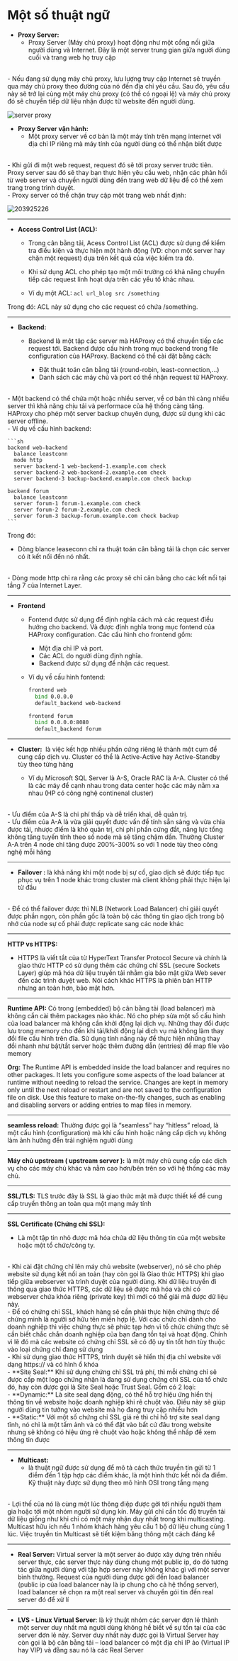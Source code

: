 # Một số thuật ngữ

- **Proxy Server:**
  - Proxy Server (Máy chủ proxy) hoạt động như một cổng nối giữa người dùng và Internet. Đây là một server trung gian giữa người dùng cuối và trang web họ truy cập
</br>
  - Nếu đang sử dụng máy chủ proxy, lưu lượng truy cập Internet sẽ truyền qua máy chủ proxy theo đường của nó đến địa chỉ yêu cầu. Sau đó, yêu cầu này sẽ trở lại cùng một máy chủ proxy (có thể có ngoại lệ) và máy chủ proxy đó sẽ chuyển tiếp dữ liệu nhận được từ website đến người dùng.

![server proxy](https://user-images.githubusercontent.com/43572616/177666783-e76c133b-2c17-4c92-8fab-1385e21f61bd.jpg)

- **Proxy Server vận hành:**
  - Một proxy server về cơ bản là một máy tính trên mạng internet với địa chỉ IP riêng mà máy tính của người dùng có thể nhận biết được
</br>
  - Khi gửi đi một web request, request đó sẽ tới proxy server trước tiên. Proxy server sau đó sẽ thay bạn thực hiện yêu cầu web, nhận các phản hồi từ web server và chuyển người dùng đến trang web dữ liệu để có thể xem trang trong trình duyệt.
</br>
  - Proxy server có thể chặn truy cập một trang web nhất định:

![203925226](https://user-images.githubusercontent.com/43572616/177666873-73b00f7f-b7be-4e69-8d0a-0a57846461e6.jpg)

***

- **Access Control List (ACL):**
  - Trong cân bằng tải, Acess Control List (ACL) được sử dụng để kiểm tra điều kiện và thực hiện một hành động (VD: chọn một server hay chặn một request) dựa trên kết quả của việc kiểm tra đó.

  - Khi sử dụng ACL cho phép tạo một môi trường có khả năng chuyển tiếp các request linh hoạt dựa trên các yếu tố khác nhau.

  - Ví dụ một ACL:
    `acl url_blog src /something`

Trong đó: ACL này sử dụng cho các request có chứa /something.

***

- **Backend:**
  - Backend là một tập các server mà HAProxy có thể chuyển tiếp các request tới. Backend được cấu hình trong mục backend trong file configuration của HAProxy. Backend có thể cài đặt bằng cách:

    - Đặt thuật toán cân bằng tải (round-robin, least-connection,…)
    - Danh sách các máy chủ và port có thể nhận request từ HAProxy.
</br>
  - Một backend có thể chứa một hoặc nhiều server, về cơ bản thì càng nhiều server thì khả năng chịu tải và performace của hệ thống càng tăng. HAProxy cho phép một server backup chuyên dụng, được sử dụng khi các server offline.
</br>
  - Ví dụ về cấu hình backend:

    ```sh
    backend web-backend
      balance leastconn
      mode http
      server backend-1 web-backend-1.example.com check
      server backend-2 web-backend-2.example.com check
      server backend-3 backup-backend.example.com check backup

    backend forum
      balance leastconn
      server forum-1 forum-1.example.com check
      server forum-2 forum-2.example.com check
      server forum-3 backup-forum.example.com check backup
    ```

Trong đó:

- Dòng blance leaseconn chỉ ra thuật toán cân bằng tải là chọn các server có ít kết nối đến nó nhất.
</br>
- Dòng mode http chỉ ra rằng các proxy sẽ chỉ cân bằng cho các kết nối tại tầng 7 của Internet Layer.

***

- **Frontend**
  - Fontend được sử dụng để định nghĩa cách mà các request điều hướng cho backend. Và được định nghĩa trong mục fontend của HAProxy configuration. Các cấu hình cho frontend gồm:
    - Một địa chỉ IP và port.
    - Các ACL do người dùng định nghĩa.
    - Backend được sử dụng để nhận các request.
  - Ví dụ về cấu hình fontend:

    ```sh
    frontend web
      bind 0.0.0.0
      default_backend web-backend

    frontend forum
      bind 0.0.0.0:8080
      default_backend forum
    ```

***

- **Cluster:**  là việc kết hợp nhiều phần cứng riêng lẻ thành một cụm để cung cấp dịch vụ. Cluster có thể là Active-Active hay Active-Standby tùy theo từng hãng

  - Ví dụ Microsoft SQL Server là A-S, Oracle RAC là A-A. Cluster có thể là các máy để cạnh nhau trong data center hoặc các máy nằm xa nhau (HP có công nghệ continenal cluster)
</br>
  - Ưu điểm của A-S là chi phí thấp và dễ triển khai, dễ quản trị.
</br>
  - Ưu điểm của A-A là vừa giải quyết được vấn đề tính sẵn sàng và vừa chia được tải, nhược điểm là khó quản trị, chi phí phần cứng đắt, năng lực tổng không tăng tuyến tính theo số node mà sẽ tăng chậm dần. Thường Cluster A-A trên 4 node chỉ tăng được 200%-300% so với 1 node tùy theo công nghệ mỗi hãng

***

- **Failover :** là khả năng khi một node bị sự cố, giao dịch sẽ được tiếp tục phục vụ trên 1 node khác trong cluster mà client không phải thực hiện lại từ đầu
</br>
- Để có thể failover được thì NLB (Network Load Balancer) chỉ giải quyết được phần ngọn, còn phần gốc là toàn bộ các thông tin giao dịch trong bộ nhớ của node sự cố phải được replicate sang các node khác

***

**HTTP vs HTTPS:**

- HTTPS là viết tắt của từ HyperText Transfer Protocol Secure và chính là giao thức HTTP có sử dụng thêm các chứng chỉ SSL (secure Sockets Layer) giúp mã hóa dữ liệu truyền tải nhằm gia bảo mật giữa Web sever đến các trình duyệt web. Nói cách khác HTTPS là phiên bản HTTP nhưng an toàn hơn, bảo mật hơn.

***
**Runtime API:** Có trong (embedded) bộ cân bằng tải (load balancer) mà không cần cài thêm packages nào khác. Nó cho phép sửa một số cấu hình của load balancer mà không cần khởi động lại dịch vụ. Những thay đổi được lưu trong memory cho đến khi tải/khởi động lại dịch vụ mà không làm thay đổi file cấu hình trên đĩa. Sử dụng tính năng này để thực hiện những thay đổi nhanh như bật/tắt server hoặc thêm đường dẫn (entries) để map file vào memory

  **Org:** The Runtime API is embedded inside the load balancer and requires no other packages. It lets you configure some aspects of the load balancer at runtime without needing to reload the service. Changes are kept in memory only until the next reload or restart and are not saved to the configuration file on disk. Use this feature to make on-the-fly changes, such as enabling and disabling servers or adding entries to map files in memory.

***
**seamless reload:** Thường được gọi là “seamless” hay “hitless” reload, là một cấu hình (configuration) mà khi cấu hình hoặc nâng cấp dịch vụ không làm ảnh hưởng đến trải nghiệm người dùng

***
**Máy chủ upstream ( upstream server ):** là một máy chủ cung cấp các dịch vụ cho các máy chủ khác và nằm cao hơn/bên trên so với hệ thống các máy chủ.

***
**SSL/TLS:** TLS trước đây là SSL là giao thức mật mã được thiết kế để cung cấp truyền thông an toàn qua một mạng máy tính

***
**SSL Certificate (Chứng chỉ SSL):**

- Là một tập tin nhỏ được mã hóa chứa dữ liệu thông tin của một website hoặc một tổ chức/công ty.
</br>
- Khi cài đặt chứng chỉ lên máy chủ website (webserver), nó sẽ cho phép website sử dụng kết nối an toàn (hay còn gọi là Giao thức HTTPS) khi giao tiếp giữa webserver và trình duyệt của người dùng. Khi dữ liệu truyền đi thông qua giao thức HTTPS, các dữ liệu sẽ được mã hóa và chỉ có webserver chứa khóa riêng (private key) thì mới có thể giải mã được dữ liệu này.
</br>
  - Để có chứng chỉ SSL, khách hàng sẽ cần phải thực hiện chứng thực để chứng minh là người sở hữu tên miền hợp lệ. Với các chức chỉ dành cho doanh nghiệp thì việc chứng thực sẽ phức tạp hơn vì tổ chức chứng thực sẽ cần biết chắc chắn doanh nghiệp của bạn đang tồn tại và hoạt động. Chính vì lẽ đó mà các website có chứng chỉ SSL sẽ có độ uy tín tốt hơn tùy thuộc vào loại chứng chỉ đang sử dụng
</br>
  - Khi sử dụng giao thức HTTPS, trình duyệt sẽ hiển thị địa chỉ website với dạng https:// và có hình ổ khóa
</br>
  - **Site Seal:** Khi sử dụng chứng chỉ SSL trả phí, thì mỗi chứng chỉ sẽ được cấp một logo chứng nhận là đang sử dụng chứng chỉ SSL của tổ chức đó, hay còn được gọi là Site Seal hoặc Trust Seal. Gồm có 2 loại:
</br>
    - **Dynamic:** Là site seal dạng động, có thể hỗ trợ hiệu ứng hiển thị thông tin về website hoặc doanh nghiệp khi rê chuột vào. Điều này sẽ giúp người dùng tin tưởng vào website mà họ đang truy cập nhiều hơn
</br>
    - **Static:** Với một số chứng chỉ SSL giá rẻ thì chỉ hỗ trợ site seal dạng tĩnh, nó chỉ là một tấm ảnh và có thể đặt vào bất cứ đâu trong website nhưng sẽ không có hiệu ứng rê chuột vào hoặc không thể nhấp để xem thông tin được

***

- **Multicast:**
  - là thuật ngữ được sử dụng để mô tả cách thức truyền tin gửi từ 1 điểm đến 1 tập hợp các điểm khác, là một hình thức kết nối đa điểm. Kỹ thuật này được sử dụng theo mô hình OSI trong tầng mạng
</br>
  - Lợi thế của nó là cùng một lúc thông điệp được gởi tới nhiều người tham gia hoặc tới một nhóm người sử dụng kín. Máy gửi chỉ cần tốc độ truyền tải dữ liệu giống như khi chỉ có một máy nhận duy nhất trong khi multicasting. Multicast hữu ích nếu 1 nhóm khách hàng yêu cầu 1 bộ dữ liệu chung cùng 1 lúc. Việc truyền tin Multicast sẽ tiết kiệm băng thông một cách đáng kể

***

- **Real Server:** Virtual server là một server ảo được xây dựng trên nhiều server thực, các server thực này dùng chung một public ip, do đó tương tác giữa người dùng với tập hợp server này không khác gì với một server bình thường. Request của người dùng được gởi đến load balancer (public ip của load balancer này là ip chung cho cả hệ thống server), load balancer sẽ chọn ra một real server và chuyển gói tin đến real server đó để xử lí

***

- **LVS - Linux Virtual Server**: là kỹ thuật nhóm các server đơn lẻ thành một server duy nhất mà người dùng không hề biết về sự tồn tại của các server đơn lẻ này. Server duy nhất này được gọi là Virtual Server hay còn gọi là bộ cân bằng tải – load balancer có một địa chỉ IP ảo (Virtual IP hay VIP) và đằng sau nó là các Real Server
